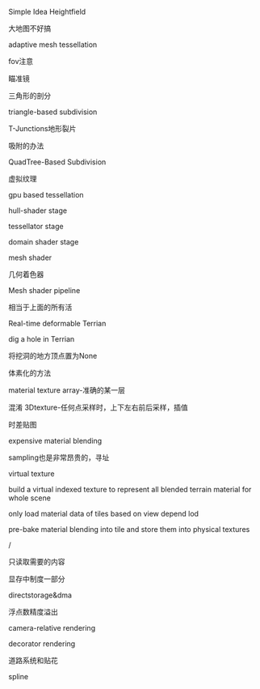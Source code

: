 Simple Idea Heightfield

大地图不好搞



adaptive mesh tessellation

fov注意

瞄准镜



三角形的剖分

triangle-based subdivision



T-Junctions地形裂片

吸附的办法



QuadTree-Based Subdivision



虚拟纹理



gpu based tessellation

hull-shader stage

tessellator stage

domain shader stage



mesh shader

几何着色器



Mesh shader pipeline

相当于上面的所有活



Real-time deformable Terrian



dig a hole in Terrian

将挖洞的地方顶点置为None

体素化的方法



material texture array-准确的某一层

混淆 3Dtexture-任何点采样时，上下左右前后采样，插值



时差贴图



expensive material blending

sampling也是非常昂贵的，寻址



virtual texture

build a virtual indexed texture to represent all blended terrain material for whole scene

only load material data of tiles based on view depend lod

pre-bake material blending into tile and store them into physical textures

/

只读取需要的内容

显存中制度一部分



directstorage&dma



浮点数精度溢出

camera-relative rendering

decorator rendering



道路系统和贴花

spline



